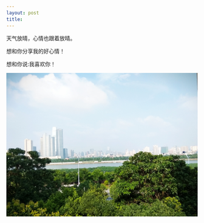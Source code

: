 ```yaml
---
layout: post
title: 
---
```


天气放晴，心情也跟着放晴。


想和你分享我的好心情！


想和你说:我喜欢你！


![](/assets/images/180621goodweather.jpg)

